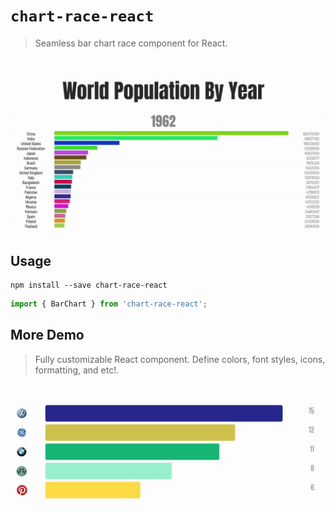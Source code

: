 # `chart-race-react`
> Seamless bar chart race component for React.
<br>
<p align=center>
    <img src="./assets/demo.gif" width="800">
</p>

## Usage
```
npm install --save chart-race-react
```
```javascript
import { BarChart } from 'chart-race-react';
```

## More Demo 
> Fully customizable React component. Define colors, font styles, icons, formatting, and etc!.
<br>
<p align=center>
    <img src="./assets/demo_icon.gif" width="800">
</p>